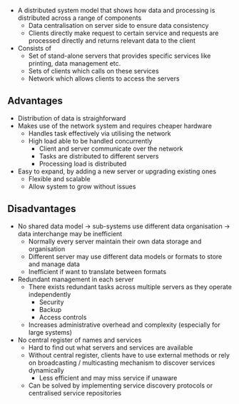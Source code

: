 - A distributed system model that shows how data and processing is distributed across a range of components
	- Data centralisation on server side to ensure data consistency
	- Clients directly make request to certain service and requests are processed directly and returns relevant data to the client
- Consists of
	- Set of stand-alone servers that provides specific services like printing, data management etc.
	- Sets of clients which calls on these services
	- Network which allows clients to access the servers
 
## Advantages
- Distribution of data is straighforward
- Makes use of the network system and requires cheaper hardware
	- Handles task effectively via utilising the network
	- High load able to be handled concurrently
		- Client and server communicate over the network
		- Tasks are distributed to different servers
		- Processing load is distributed
- Easy to expand, by adding a new server or upgrading existing ones
	- Flexible and scalable
	- Allow system to grow without issues

## Disadvantages
- No shared data model -> sub-systems use different data organisation -> data interchange may be inefficient
	- Normally every server maintain their own data storage and organisation
	- Different server may use different data models or formats to store and manage data
	- Inefficient if want to translate between formats
- Redundant management in each server
	- There exists redundant tasks across multiple servers as they operate independently
		- Security
		- Backup
		- Access controls
	- Increases administrative overhead and complexity (especially for large systems)
- No central register of names and services
	- Hard to find out what servers and services are available
	- Without central register, clients have to use external methods or rely on broadcasting / multicasting mechanism to discover services dynamically
		- Less efficient and may miss service if unaware
	- Can be solved by implementing service discovery protocols or centralised service repositories